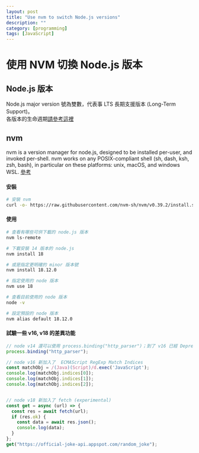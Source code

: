 ```yaml
---
layout: post
title: "Use nvm to switch Node.js versions"
description: ""
category: [programming]
tags: [JavaScript]
---
```


# 使用 NVM 切換 Node.js 版本

## Node.js 版本

Node.js major version 號為雙數，代表事 LTS 長期支援版本 (Long-Term Support)。  
各版本的生命週期[請參考這裡](https://github.com/nodejs/release#release-schedule)

## nvm 

nvm is a version manager for node.js, designed to be installed per-user, and invoked per-shell. nvm works on any POSIX-compliant shell (sh, dash, ksh, zsh, bash), in particular on these platforms: unix, macOS, and windows WSL. [參考](https://github.com/nvm-sh/nvm#intro)

#### 安裝

```bash
# 安裝 nvm
curl -o- https://raw.githubusercontent.com/nvm-sh/nvm/v0.39.2/install.sh | bash
```

#### 使用 

```bash
# 查看有哪些可供下載的 node.js 版本
nvm ls-remote

# 下載安裝 14 版本的 node.js
nvm install 18

# 或是指定更明確的 minor 版本號
nvm install 18.12.0

# 指定使用的 node 版本
nvm use 18

# 查看目前使用的 node 版本
node -v

# 設定預設的 node 版本
nvm alias default 18.12.0
```

#### 試驗一些 v16, v18 的差異功能

```javascript
// node v14 還可以使用 process.binding("http_parser")；到了 v16 已經 Deprecated
process.binding("http_parser");

// node v16 新加入了  ECMAScript RegExp Match Indices
const matchObj = /(Java)(Script)/d.exec('JavaScript');
console.log(matchObj.indices[0]);
console.log(matchObj.indices[1]);
console.log(matchObj.indices[2]);


// node v18 新加入了 fetch (experimental)
const get = async (url) => {
  const res = await fetch(url);
  if (res.ok) {
    const data = await res.json();
    console.log(data);
  }
};
get("https://official-joke-api.appspot.com/random_joke");
```
